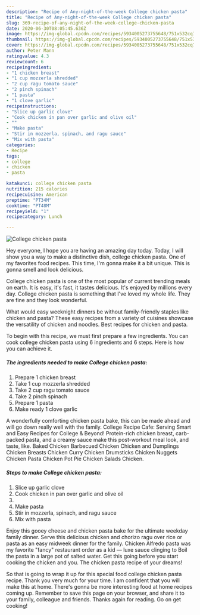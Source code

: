 ```yaml
---
description: "Recipe of Any-night-of-the-week College chicken pasta"
title: "Recipe of Any-night-of-the-week College chicken pasta"
slug: 369-recipe-of-any-night-of-the-week-college-chicken-pasta
date: 2020-06-30T08:05:45.636Z
image: https://img-global.cpcdn.com/recipes/5934005273755648/751x532cq70/college-chicken-pasta-recipe-main-photo.jpg
thumbnail: https://img-global.cpcdn.com/recipes/5934005273755648/751x532cq70/college-chicken-pasta-recipe-main-photo.jpg
cover: https://img-global.cpcdn.com/recipes/5934005273755648/751x532cq70/college-chicken-pasta-recipe-main-photo.jpg
author: Peter Mann
ratingvalue: 4.3
reviewcount: 6
recipeingredient:
- "1 chicken breast"
- "1 cup mozzerla shredded"
- "2 cup ragu tomato sauce"
- "2 pinch spinach"
- "1 pasta"
- "1 clove garlic"
recipeinstructions:
- "Slice up garlic clove"
- "Cook chicken in pan over garlic and olive oil"
- ""
- "Make pasta"
- "Stir in mozzerla, spinach, and ragu sauce"
- "Mix with pasta"
categories:
- Recipe
tags:
- college
- chicken
- pasta

katakunci: college chicken pasta 
nutrition: 215 calories
recipecuisine: American
preptime: "PT34M"
cooktime: "PT48M"
recipeyield: "1"
recipecategory: Lunch

---
```



![College chicken pasta](https://img-global.cpcdn.com/recipes/5934005273755648/751x532cq70/college-chicken-pasta-recipe-main-photo.jpg)

Hey everyone, I hope you are having an amazing day today. Today, I will show you a way to make a distinctive dish, college chicken pasta. One of my favorites food recipes. This time, I'm gonna make it a bit unique. This is gonna smell and look delicious.

College chicken pasta is one of the most popular of current trending meals on earth. It is easy, it's fast, it tastes delicious. It's enjoyed by millions every day. College chicken pasta is something that I've loved my whole life. They are fine and they look wonderful.

What would easy weeknight dinners be without family-friendly staples like chicken and pasta? These easy recipes from a variety of cuisines showcase the versatility of chicken and noodles. Best recipes for chicken and pasta.


To begin with this recipe, we must first prepare a few ingredients. You can cook college chicken pasta using 6 ingredients and 6 steps. Here is how you can achieve it.

<!--inarticleads1-->

##### The ingredients needed to make College chicken pasta:

1. Prepare 1 chicken breast
1. Take 1 cup mozzerla shredded
1. Take 2 cup ragu tomato sauce
1. Take 2 pinch spinach
1. Prepare 1 pasta
1. Make ready 1 clove garlic


A wonderfully comforting chicken pasta bake, this can be made ahead and will go down really well with the family. College Recipe Cafe: Serving Smart and Easy Recipes for College &amp; Beyond! Protein-rich chicken breast, carb-packed pasta, and a creamy sauce make this post-workout meal look, and taste, like. Baked Chicken Barbecued Chicken Chicken and Dumplings Chicken Breasts Chicken Curry Chicken Drumsticks Chicken Nuggets Chicken Pasta Chicken Pot Pie Chicken Salads Chicken. 

<!--inarticleads2-->

##### Steps to make College chicken pasta:

1. Slice up garlic clove
1. Cook chicken in pan over garlic and olive oil
1. 
1. Make pasta
1. Stir in mozzerla, spinach, and ragu sauce
1. Mix with pasta


Enjoy this gooey cheese and chicken pasta bake for the ultimate weekday family dinner. Serve this delicious chicken and chorizo ragu over rice or pasta as an easy midweek dinner for the family. Chicken Alfredo pasta was my favorite &#34;fancy&#34; restaurant order as a kid — luxe sauce clinging to Boil the pasta in a large pot of salted water. Get this going before you start cooking the chicken and you. The chicken pasta recipe of your dreams! 

So that is going to wrap it up for this special food college chicken pasta recipe. Thank you very much for your time. I am confident that you will make this at home. There's gonna be more interesting food at home recipes coming up. Remember to save this page on your browser, and share it to your family, colleague and friends. Thanks again for reading. Go on get cooking!
